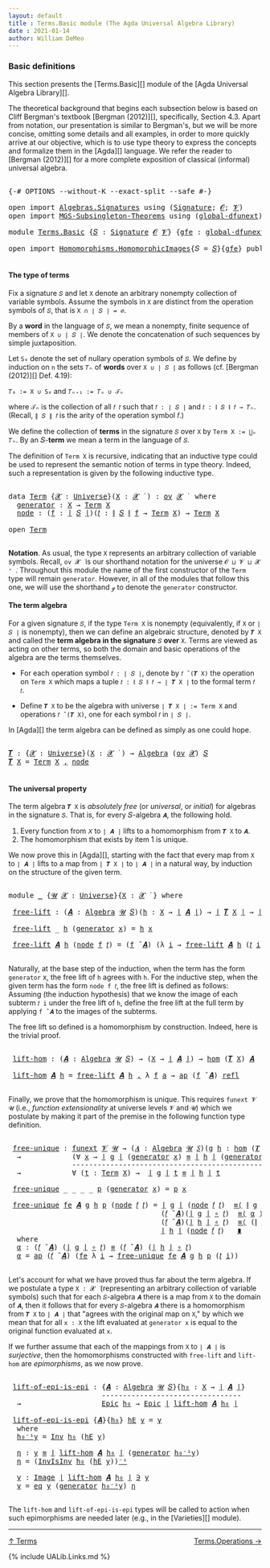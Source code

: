 ```yaml
---
layout: default
title : Terms.Basic module (The Agda Universal Algebra Library)
date : 2021-01-14
author: William DeMeo
---
```


### <a id="basic-definitions">Basic definitions</a>

This section presents the [Terms.Basic][] module of the [Agda Universal Algebra Library][].

The theoretical background that begins each subsection below is based on Cliff Bergman's textbook [Bergman (2012)][], specifically, Section 4.3.  Apart from notation, our presentation is similar to Bergman's, but we will be more concise, omitting some details and all examples, in order to more quickly arrive at our objective, which is to use type theory to express the concepts and formalize them in the [Agda][] language.  We refer the reader to [Bergman (2012)][] for a more complete exposition of classical (informal) universal algebra.

<pre class="Agda">

<a id="833" class="Symbol">{-#</a> <a id="837" class="Keyword">OPTIONS</a> <a id="845" class="Pragma">--without-K</a> <a id="857" class="Pragma">--exact-split</a> <a id="871" class="Pragma">--safe</a> <a id="878" class="Symbol">#-}</a>

<a id="883" class="Keyword">open</a> <a id="888" class="Keyword">import</a> <a id="895" href="Algebras.Signatures.html" class="Module">Algebras.Signatures</a> <a id="915" class="Keyword">using</a> <a id="921" class="Symbol">(</a><a id="922" href="Algebras.Signatures.html#1299" class="Function">Signature</a><a id="931" class="Symbol">;</a> <a id="933" href="Prelude.Preliminaries.html#6920" class="Generalizable">𝓞</a><a id="934" class="Symbol">;</a> <a id="936" href="Universes.html#262" class="Generalizable">𝓥</a><a id="937" class="Symbol">)</a>
<a id="939" class="Keyword">open</a> <a id="944" class="Keyword">import</a> <a id="951" href="MGS-Subsingleton-Theorems.html" class="Module">MGS-Subsingleton-Theorems</a> <a id="977" class="Keyword">using</a> <a id="983" class="Symbol">(</a><a id="984" href="MGS-Subsingleton-Theorems.html#3468" class="Function">global-dfunext</a><a id="998" class="Symbol">)</a>

<a id="1001" class="Keyword">module</a> <a id="1008" href="Terms.Basic.html" class="Module">Terms.Basic</a> <a id="1020" class="Symbol">{</a><a id="1021" href="Terms.Basic.html#1021" class="Bound">𝑆</a> <a id="1023" class="Symbol">:</a> <a id="1025" href="Algebras.Signatures.html#1299" class="Function">Signature</a> <a id="1035" href="Prelude.Preliminaries.html#6920" class="Generalizable">𝓞</a> <a id="1037" href="Universes.html#262" class="Generalizable">𝓥</a><a id="1038" class="Symbol">}</a> <a id="1040" class="Symbol">{</a><a id="1041" href="Terms.Basic.html#1041" class="Bound">gfe</a> <a id="1045" class="Symbol">:</a> <a id="1047" href="MGS-Subsingleton-Theorems.html#3468" class="Function">global-dfunext</a><a id="1061" class="Symbol">}</a> <a id="1063" class="Keyword">where</a>

<a id="1070" class="Keyword">open</a> <a id="1075" class="Keyword">import</a> <a id="1082" href="Homomorphisms.HomomorphicImages.html" class="Module">Homomorphisms.HomomorphicImages</a><a id="1113" class="Symbol">{</a><a id="1114" class="Argument">𝑆</a> <a id="1116" class="Symbol">=</a> <a id="1118" href="Terms.Basic.html#1021" class="Bound">𝑆</a><a id="1119" class="Symbol">}{</a><a id="1121" href="Terms.Basic.html#1041" class="Bound">gfe</a><a id="1124" class="Symbol">}</a> <a id="1126" class="Keyword">public</a>

</pre>

#### <a id="the-type-of-terms">The type of terms</a>

Fix a signature `𝑆` and let `X` denote an arbitrary nonempty collection of variable symbols. Assume the symbols in `X` are distinct from the operation symbols of `𝑆`, that is `X ∩ ∣ 𝑆 ∣ = ∅`.

By a **word** in the language of `𝑆`, we mean a nonempty, finite sequence of members of `X ∪ ∣ 𝑆 ∣`. We denote the concatenation of such sequences by simple juxtaposition.

Let `S₀` denote the set of nullary operation symbols of `𝑆`. We define by induction on `n` the sets `𝑇ₙ` of **words** over `X ∪ ∣ 𝑆 ∣` as follows (cf. [Bergman (2012)][] Def. 4.19):

`𝑇₀ := X ∪ S₀` and `𝑇ₙ₊₁ := 𝑇ₙ ∪ 𝒯ₙ`

where `𝒯ₙ` is the collection of all `𝑓 𝑡` such that `𝑓 : ∣ 𝑆 ∣` and `𝑡 : ∥ 𝑆 ∥ 𝑓 → 𝑇ₙ`. (Recall, `∥ 𝑆 ∥ 𝑓` is the arity of the operation symbol 𝑓.)

We define the collection of **terms** in the signature `𝑆` over `X` by `Term X := ⋃ₙ 𝑇ₙ`. By an 𝑆-**term** we mean a term in the language of `𝑆`.

The definition of `Term X` is recursive, indicating that an inductive type could be used to represent the semantic notion of terms in type theory. Indeed, such a representation is given by the following inductive type.

<pre class="Agda">

<a id="2317" class="Keyword">data</a> <a id="Term"></a><a id="2322" href="Terms.Basic.html#2322" class="Datatype">Term</a> <a id="2327" class="Symbol">{</a><a id="2328" href="Terms.Basic.html#2328" class="Bound">𝓧</a> <a id="2330" class="Symbol">:</a> <a id="2332" href="Agda.Primitive.html#423" class="Function">Universe</a><a id="2340" class="Symbol">}(</a><a id="2342" href="Terms.Basic.html#2342" class="Bound">X</a> <a id="2344" class="Symbol">:</a> <a id="2346" href="Terms.Basic.html#2328" class="Bound">𝓧</a> <a id="2348" href="Universes.html#403" class="Function Operator">̇</a> <a id="2350" class="Symbol">)</a> <a id="2352" class="Symbol">:</a> <a id="2354" href="Algebras.Products.html#1918" class="Function">ov</a> <a id="2357" href="Terms.Basic.html#2328" class="Bound">𝓧</a> <a id="2359" href="Universes.html#403" class="Function Operator">̇</a>  <a id="2362" class="Keyword">where</a>
  <a id="Term.generator"></a><a id="2370" href="Terms.Basic.html#2370" class="InductiveConstructor">generator</a> <a id="2380" class="Symbol">:</a> <a id="2382" href="Terms.Basic.html#2342" class="Bound">X</a> <a id="2384" class="Symbol">→</a> <a id="2386" href="Terms.Basic.html#2322" class="Datatype">Term</a> <a id="2391" href="Terms.Basic.html#2342" class="Bound">X</a>
  <a id="Term.node"></a><a id="2395" href="Terms.Basic.html#2395" class="InductiveConstructor">node</a> <a id="2400" class="Symbol">:</a> <a id="2402" class="Symbol">(</a><a id="2403" href="Terms.Basic.html#2403" class="Bound">f</a> <a id="2405" class="Symbol">:</a> <a id="2407" href="Prelude.Preliminaries.html#14983" class="Function Operator">∣</a> <a id="2409" href="Terms.Basic.html#1021" class="Bound">𝑆</a> <a id="2411" href="Prelude.Preliminaries.html#14983" class="Function Operator">∣</a><a id="2412" class="Symbol">)(</a><a id="2414" href="Terms.Basic.html#2414" class="Bound">𝑡</a> <a id="2416" class="Symbol">:</a> <a id="2418" href="Prelude.Preliminaries.html#15061" class="Function Operator">∥</a> <a id="2420" href="Terms.Basic.html#1021" class="Bound">𝑆</a> <a id="2422" href="Prelude.Preliminaries.html#15061" class="Function Operator">∥</a> <a id="2424" href="Terms.Basic.html#2403" class="Bound">f</a> <a id="2426" class="Symbol">→</a> <a id="2428" href="Terms.Basic.html#2322" class="Datatype">Term</a> <a id="2433" href="Terms.Basic.html#2342" class="Bound">X</a><a id="2434" class="Symbol">)</a> <a id="2436" class="Symbol">→</a> <a id="2438" href="Terms.Basic.html#2322" class="Datatype">Term</a> <a id="2443" href="Terms.Basic.html#2342" class="Bound">X</a>

<a id="2446" class="Keyword">open</a> <a id="2451" href="Terms.Basic.html#2322" class="Module">Term</a>

</pre>

**Notation**. As usual, the type `X` represents an arbitrary collection of variable symbols. Recall, `ov 𝓧 ̇` is our shorthand notation for the universe `𝓞 ⊔ 𝓥 ⊔ 𝓧 ⁺ ̇`.  Throughout this module the name of the first constructor of the `Term` type will remain `generator`. However, in all of the modules that follow this one, we will use the shorthand `ℊ` to denote the `generator` constructor.



#### <a id="the-term-algebra">The term algebra</a>

For a given signature `𝑆`, if the type `Term X` is nonempty (equivalently, if `X` or `∣ 𝑆 ∣` is nonempty), then we can define an algebraic structure, denoted by `𝑻 X` and called the **term algebra in the signature** `𝑆` **over** `X`.  Terms are viewed as acting on other terms, so both the domain and basic operations of the algebra are the terms themselves.

* For each operation symbol `𝑓 : ∣ 𝑆 ∣`, denote by `𝑓 ̂ (𝑻 X)` the operation on `Term X` which maps a tuple `𝑡 : ∥ 𝑆 ∥ 𝑓 → ∣ 𝑻 X ∣` to the formal term `𝑓 𝑡`.

* Define `𝑻 X` to be the algebra with universe `∣ 𝑻 X ∣ := Term X` and operations `𝑓 ̂ (𝑻 X)`, one for each symbol `𝑓` in `∣ 𝑆 ∣`.

In [Agda][] the term algebra can be defined as simply as one could hope.

<pre class="Agda">

<a id="𝑻"></a><a id="3657" href="Terms.Basic.html#3657" class="Function">𝑻</a> <a id="3659" class="Symbol">:</a> <a id="3661" class="Symbol">{</a><a id="3662" href="Terms.Basic.html#3662" class="Bound">𝓧</a> <a id="3664" class="Symbol">:</a> <a id="3666" href="Agda.Primitive.html#423" class="Function">Universe</a><a id="3674" class="Symbol">}(</a><a id="3676" href="Terms.Basic.html#3676" class="Bound">X</a> <a id="3678" class="Symbol">:</a> <a id="3680" href="Terms.Basic.html#3662" class="Bound">𝓧</a> <a id="3682" href="Universes.html#403" class="Function Operator">̇</a> <a id="3684" class="Symbol">)</a> <a id="3686" class="Symbol">→</a> <a id="3688" href="Algebras.Algebras.html#694" class="Function">Algebra</a> <a id="3696" class="Symbol">(</a><a id="3697" href="Algebras.Products.html#1918" class="Function">ov</a> <a id="3700" href="Terms.Basic.html#3662" class="Bound">𝓧</a><a id="3701" class="Symbol">)</a> <a id="3703" href="Terms.Basic.html#1021" class="Bound">𝑆</a>
<a id="3705" href="Terms.Basic.html#3657" class="Function">𝑻</a> <a id="3707" href="Terms.Basic.html#3707" class="Bound">X</a> <a id="3709" class="Symbol">=</a> <a id="3711" href="Terms.Basic.html#2322" class="Datatype">Term</a> <a id="3716" href="Terms.Basic.html#3707" class="Bound">X</a> <a id="3718" href="Prelude.Preliminaries.html#15978" class="InductiveConstructor Operator">,</a> <a id="3720" href="Terms.Basic.html#2395" class="InductiveConstructor">node</a>

</pre>



#### <a id="the-universal-property">The universal property</a>

The term algebra `𝑻 X` is *absolutely free* (or *universal*, or *initial*) for algebras in the signature `𝑆`. That is, for every 𝑆-algebra `𝑨`, the following hold.

1. Every function from `𝑋` to `∣ 𝑨 ∣` lifts to a homomorphism from `𝑻 X` to `𝑨`.
2. The homomorphism that exists by item 1 is unique.

We now prove this in [Agda][], starting with the fact that every map from `X` to `∣ 𝑨 ∣` lifts to a map from `∣ 𝑻 X ∣` to `∣ 𝑨 ∣` in a natural way, by induction on the structure of the given term.

<pre class="Agda">

<a id="4316" class="Keyword">module</a> <a id="4323" href="Terms.Basic.html#4323" class="Module">_</a> <a id="4325" class="Symbol">{</a><a id="4326" href="Terms.Basic.html#4326" class="Bound">𝓤</a> <a id="4328" href="Terms.Basic.html#4328" class="Bound">𝓧</a> <a id="4330" class="Symbol">:</a> <a id="4332" href="Agda.Primitive.html#423" class="Function">Universe</a><a id="4340" class="Symbol">}{</a><a id="4342" href="Terms.Basic.html#4342" class="Bound">X</a> <a id="4344" class="Symbol">:</a> <a id="4346" href="Terms.Basic.html#4328" class="Bound">𝓧</a> <a id="4348" href="Universes.html#403" class="Function Operator">̇</a> <a id="4350" class="Symbol">}</a> <a id="4352" class="Keyword">where</a>

 <a id="4360" href="Terms.Basic.html#4360" class="Function">free-lift</a> <a id="4370" class="Symbol">:</a> <a id="4372" class="Symbol">(</a><a id="4373" href="Terms.Basic.html#4373" class="Bound">𝑨</a> <a id="4375" class="Symbol">:</a> <a id="4377" href="Algebras.Algebras.html#694" class="Function">Algebra</a> <a id="4385" href="Terms.Basic.html#4326" class="Bound">𝓤</a> <a id="4387" href="Terms.Basic.html#1021" class="Bound">𝑆</a><a id="4388" class="Symbol">)(</a><a id="4390" href="Terms.Basic.html#4390" class="Bound">h</a> <a id="4392" class="Symbol">:</a> <a id="4394" href="Terms.Basic.html#4342" class="Bound">X</a> <a id="4396" class="Symbol">→</a> <a id="4398" href="Prelude.Preliminaries.html#14983" class="Function Operator">∣</a> <a id="4400" href="Terms.Basic.html#4373" class="Bound">𝑨</a> <a id="4402" href="Prelude.Preliminaries.html#14983" class="Function Operator">∣</a><a id="4403" class="Symbol">)</a> <a id="4405" class="Symbol">→</a> <a id="4407" href="Prelude.Preliminaries.html#14983" class="Function Operator">∣</a> <a id="4409" href="Terms.Basic.html#3657" class="Function">𝑻</a> <a id="4411" href="Terms.Basic.html#4342" class="Bound">X</a> <a id="4413" href="Prelude.Preliminaries.html#14983" class="Function Operator">∣</a> <a id="4415" class="Symbol">→</a> <a id="4417" href="Prelude.Preliminaries.html#14983" class="Function Operator">∣</a> <a id="4419" href="Terms.Basic.html#4373" class="Bound">𝑨</a> <a id="4421" href="Prelude.Preliminaries.html#14983" class="Function Operator">∣</a>

 <a id="4425" href="Terms.Basic.html#4360" class="Function">free-lift</a> <a id="4435" class="Symbol">_</a> <a id="4437" href="Terms.Basic.html#4437" class="Bound">h</a> <a id="4439" class="Symbol">(</a><a id="4440" href="Terms.Basic.html#2370" class="InductiveConstructor">generator</a> <a id="4450" href="Terms.Basic.html#4450" class="Bound">x</a><a id="4451" class="Symbol">)</a> <a id="4453" class="Symbol">=</a> <a id="4455" href="Terms.Basic.html#4437" class="Bound">h</a> <a id="4457" href="Terms.Basic.html#4450" class="Bound">x</a>

 <a id="4461" href="Terms.Basic.html#4360" class="Function">free-lift</a> <a id="4471" href="Terms.Basic.html#4471" class="Bound">𝑨</a> <a id="4473" href="Terms.Basic.html#4473" class="Bound">h</a> <a id="4475" class="Symbol">(</a><a id="4476" href="Terms.Basic.html#2395" class="InductiveConstructor">node</a> <a id="4481" href="Terms.Basic.html#4481" class="Bound">f</a> <a id="4483" href="Terms.Basic.html#4483" class="Bound">𝑡</a><a id="4484" class="Symbol">)</a> <a id="4486" class="Symbol">=</a> <a id="4488" class="Symbol">(</a><a id="4489" href="Terms.Basic.html#4481" class="Bound">f</a> <a id="4491" href="Algebras.Algebras.html#2991" class="Function Operator">̂</a> <a id="4493" href="Terms.Basic.html#4471" class="Bound">𝑨</a><a id="4494" class="Symbol">)</a> <a id="4496" class="Symbol">(λ</a> <a id="4499" href="Terms.Basic.html#4499" class="Bound">i</a> <a id="4501" class="Symbol">→</a> <a id="4503" href="Terms.Basic.html#4360" class="Function">free-lift</a> <a id="4513" href="Terms.Basic.html#4471" class="Bound">𝑨</a> <a id="4515" href="Terms.Basic.html#4473" class="Bound">h</a> <a id="4517" class="Symbol">(</a><a id="4518" href="Terms.Basic.html#4483" class="Bound">𝑡</a> <a id="4520" href="Terms.Basic.html#4499" class="Bound">i</a><a id="4521" class="Symbol">))</a>

</pre>

Naturally, at the base step of the induction, when the term has the form `generator`
x, the free lift of `h` agrees with `h`.  For the inductive step, when the
given term has the form `node f 𝑡`, the free lift is defined as
follows: Assuming (the induction hypothesis) that we know the image of each
subterm `𝑡 i` under the free lift of `h`, define the free lift at the
full term by applying `f ̂ 𝑨` to the images of the subterms.

The free lift so defined is a homomorphism by construction. Indeed, here is the trivial proof.

<pre class="Agda">

 <a id="5080" href="Terms.Basic.html#5080" class="Function">lift-hom</a> <a id="5089" class="Symbol">:</a> <a id="5091" class="Symbol">(</a><a id="5092" href="Terms.Basic.html#5092" class="Bound">𝑨</a> <a id="5094" class="Symbol">:</a> <a id="5096" href="Algebras.Algebras.html#694" class="Function">Algebra</a> <a id="5104" href="Terms.Basic.html#4326" class="Bound">𝓤</a> <a id="5106" href="Terms.Basic.html#1021" class="Bound">𝑆</a><a id="5107" class="Symbol">)</a> <a id="5109" class="Symbol">→</a> <a id="5111" class="Symbol">(</a><a id="5112" href="Terms.Basic.html#4342" class="Bound">X</a> <a id="5114" class="Symbol">→</a> <a id="5116" href="Prelude.Preliminaries.html#14983" class="Function Operator">∣</a> <a id="5118" href="Terms.Basic.html#5092" class="Bound">𝑨</a> <a id="5120" href="Prelude.Preliminaries.html#14983" class="Function Operator">∣</a><a id="5121" class="Symbol">)</a> <a id="5123" class="Symbol">→</a> <a id="5125" href="Homomorphisms.Basic.html#2274" class="Function">hom</a> <a id="5129" class="Symbol">(</a><a id="5130" href="Terms.Basic.html#3657" class="Function">𝑻</a> <a id="5132" href="Terms.Basic.html#4342" class="Bound">X</a><a id="5133" class="Symbol">)</a> <a id="5135" href="Terms.Basic.html#5092" class="Bound">𝑨</a>

 <a id="5139" href="Terms.Basic.html#5080" class="Function">lift-hom</a> <a id="5148" href="Terms.Basic.html#5148" class="Bound">𝑨</a> <a id="5150" href="Terms.Basic.html#5150" class="Bound">h</a> <a id="5152" class="Symbol">=</a> <a id="5154" href="Terms.Basic.html#4360" class="Function">free-lift</a> <a id="5164" href="Terms.Basic.html#5148" class="Bound">𝑨</a> <a id="5166" href="Terms.Basic.html#5150" class="Bound">h</a> <a id="5168" href="Prelude.Preliminaries.html#15978" class="InductiveConstructor Operator">,</a> <a id="5170" class="Symbol">λ</a> <a id="5172" href="Terms.Basic.html#5172" class="Bound">f</a> <a id="5174" href="Terms.Basic.html#5174" class="Bound">a</a> <a id="5176" class="Symbol">→</a> <a id="5178" href="MGS-MLTT.html#6613" class="Function">ap</a> <a id="5181" class="Symbol">(</a><a id="5182" href="Terms.Basic.html#5172" class="Bound">f</a> <a id="5184" href="Algebras.Algebras.html#2991" class="Function Operator">̂</a> <a id="5186" href="Terms.Basic.html#5148" class="Bound">𝑨</a><a id="5187" class="Symbol">)</a> <a id="5189" href="Identity-Type.html#162" class="InductiveConstructor">refl</a>

</pre>

Finally, we prove that the homomorphism is unique.  This requires `funext 𝓥 𝓤` (i.e., *function extensionality* at universe levels `𝓥` and `𝓤`) which we postulate by making it part of the premise in the following function type definition.

<pre class="Agda">

 <a id="5462" href="Terms.Basic.html#5462" class="Function">free-unique</a> <a id="5474" class="Symbol">:</a> <a id="5476" href="MGS-FunExt-from-Univalence.html#393" class="Function">funext</a> <a id="5483" href="Terms.Basic.html#1037" class="Bound">𝓥</a> <a id="5485" href="Terms.Basic.html#4326" class="Bound">𝓤</a> <a id="5487" class="Symbol">→</a> <a id="5489" class="Symbol">(</a><a id="5490" href="Terms.Basic.html#5490" class="Bound">𝑨</a> <a id="5492" class="Symbol">:</a> <a id="5494" href="Algebras.Algebras.html#694" class="Function">Algebra</a> <a id="5502" href="Terms.Basic.html#4326" class="Bound">𝓤</a> <a id="5504" href="Terms.Basic.html#1021" class="Bound">𝑆</a><a id="5505" class="Symbol">)(</a><a id="5507" href="Terms.Basic.html#5507" class="Bound">g</a> <a id="5509" href="Terms.Basic.html#5509" class="Bound">h</a> <a id="5511" class="Symbol">:</a> <a id="5513" href="Homomorphisms.Basic.html#2274" class="Function">hom</a> <a id="5517" class="Symbol">(</a><a id="5518" href="Terms.Basic.html#3657" class="Function">𝑻</a> <a id="5520" href="Terms.Basic.html#4342" class="Bound">X</a><a id="5521" class="Symbol">)</a> <a id="5523" href="Terms.Basic.html#5490" class="Bound">𝑨</a><a id="5524" class="Symbol">)</a>
  <a id="5528" class="Symbol">→</a>            <a id="5541" class="Symbol">(∀</a> <a id="5544" href="Terms.Basic.html#5544" class="Bound">x</a> <a id="5546" class="Symbol">→</a> <a id="5548" href="Prelude.Preliminaries.html#14983" class="Function Operator">∣</a> <a id="5550" href="Terms.Basic.html#5507" class="Bound">g</a> <a id="5552" href="Prelude.Preliminaries.html#14983" class="Function Operator">∣</a> <a id="5554" class="Symbol">(</a><a id="5555" href="Terms.Basic.html#2370" class="InductiveConstructor">generator</a> <a id="5565" href="Terms.Basic.html#5544" class="Bound">x</a><a id="5566" class="Symbol">)</a> <a id="5568" href="Prelude.Equality.html#1231" class="Datatype Operator">≡</a> <a id="5570" href="Prelude.Preliminaries.html#14983" class="Function Operator">∣</a> <a id="5572" href="Terms.Basic.html#5509" class="Bound">h</a> <a id="5574" href="Prelude.Preliminaries.html#14983" class="Function Operator">∣</a> <a id="5576" class="Symbol">(</a><a id="5577" href="Terms.Basic.html#2370" class="InductiveConstructor">generator</a> <a id="5587" href="Terms.Basic.html#5544" class="Bound">x</a><a id="5588" class="Symbol">))</a>
               <a id="5606" class="Comment">----------------------------------------------------</a>
  <a id="5661" class="Symbol">→</a>            <a id="5674" class="Symbol">∀</a> <a id="5676" class="Symbol">(</a><a id="5677" href="Terms.Basic.html#5677" class="Bound">t</a> <a id="5679" class="Symbol">:</a> <a id="5681" href="Terms.Basic.html#2322" class="Datatype">Term</a> <a id="5686" href="Terms.Basic.html#4342" class="Bound">X</a><a id="5687" class="Symbol">)</a> <a id="5689" class="Symbol">→</a>  <a id="5692" href="Prelude.Preliminaries.html#14983" class="Function Operator">∣</a> <a id="5694" href="Terms.Basic.html#5507" class="Bound">g</a> <a id="5696" href="Prelude.Preliminaries.html#14983" class="Function Operator">∣</a> <a id="5698" href="Terms.Basic.html#5677" class="Bound">t</a> <a id="5700" href="Prelude.Equality.html#1231" class="Datatype Operator">≡</a> <a id="5702" href="Prelude.Preliminaries.html#14983" class="Function Operator">∣</a> <a id="5704" href="Terms.Basic.html#5509" class="Bound">h</a> <a id="5706" href="Prelude.Preliminaries.html#14983" class="Function Operator">∣</a> <a id="5708" href="Terms.Basic.html#5677" class="Bound">t</a>

 <a id="5712" href="Terms.Basic.html#5462" class="Function">free-unique</a> <a id="5724" class="Symbol">_</a> <a id="5726" class="Symbol">_</a> <a id="5728" class="Symbol">_</a> <a id="5730" class="Symbol">_</a> <a id="5732" href="Terms.Basic.html#5732" class="Bound">p</a> <a id="5734" class="Symbol">(</a><a id="5735" href="Terms.Basic.html#2370" class="InductiveConstructor">generator</a> <a id="5745" href="Terms.Basic.html#5745" class="Bound">x</a><a id="5746" class="Symbol">)</a> <a id="5748" class="Symbol">=</a> <a id="5750" href="Terms.Basic.html#5732" class="Bound">p</a> <a id="5752" href="Terms.Basic.html#5745" class="Bound">x</a>

 <a id="5756" href="Terms.Basic.html#5462" class="Function">free-unique</a> <a id="5768" href="Terms.Basic.html#5768" class="Bound">fe</a> <a id="5771" href="Terms.Basic.html#5771" class="Bound">𝑨</a> <a id="5773" href="Terms.Basic.html#5773" class="Bound">g</a> <a id="5775" href="Terms.Basic.html#5775" class="Bound">h</a> <a id="5777" href="Terms.Basic.html#5777" class="Bound">p</a> <a id="5779" class="Symbol">(</a><a id="5780" href="Terms.Basic.html#2395" class="InductiveConstructor">node</a> <a id="5785" href="Terms.Basic.html#5785" class="Bound">𝑓</a> <a id="5787" href="Terms.Basic.html#5787" class="Bound">𝑡</a><a id="5788" class="Symbol">)</a> <a id="5790" class="Symbol">=</a> <a id="5792" href="Prelude.Preliminaries.html#14983" class="Function Operator">∣</a> <a id="5794" href="Terms.Basic.html#5773" class="Bound">g</a> <a id="5796" href="Prelude.Preliminaries.html#14983" class="Function Operator">∣</a> <a id="5798" class="Symbol">(</a><a id="5799" href="Terms.Basic.html#2395" class="InductiveConstructor">node</a> <a id="5804" href="Terms.Basic.html#5785" class="Bound">𝑓</a> <a id="5806" href="Terms.Basic.html#5787" class="Bound">𝑡</a><a id="5807" class="Symbol">)</a>  <a id="5810" href="MGS-MLTT.html#5997" class="Function Operator">≡⟨</a> <a id="5813" href="Prelude.Preliminaries.html#15061" class="Function Operator">∥</a> <a id="5815" href="Terms.Basic.html#5773" class="Bound">g</a> <a id="5817" href="Prelude.Preliminaries.html#15061" class="Function Operator">∥</a> <a id="5819" href="Terms.Basic.html#5785" class="Bound">𝑓</a> <a id="5821" href="Terms.Basic.html#5787" class="Bound">𝑡</a> <a id="5823" href="MGS-MLTT.html#5997" class="Function Operator">⟩</a>
                                    <a id="5861" class="Symbol">(</a><a id="5862" href="Terms.Basic.html#5785" class="Bound">𝑓</a> <a id="5864" href="Algebras.Algebras.html#2991" class="Function Operator">̂</a> <a id="5866" href="Terms.Basic.html#5771" class="Bound">𝑨</a><a id="5867" class="Symbol">)(</a><a id="5869" href="Prelude.Preliminaries.html#14983" class="Function Operator">∣</a> <a id="5871" href="Terms.Basic.html#5773" class="Bound">g</a> <a id="5873" href="Prelude.Preliminaries.html#14983" class="Function Operator">∣</a> <a id="5875" href="MGS-MLTT.html#3813" class="Function Operator">∘</a> <a id="5877" href="Terms.Basic.html#5787" class="Bound">𝑡</a><a id="5878" class="Symbol">)</a>  <a id="5881" href="MGS-MLTT.html#5997" class="Function Operator">≡⟨</a> <a id="5884" href="Terms.Basic.html#6030" class="Function">α</a> <a id="5886" href="MGS-MLTT.html#5997" class="Function Operator">⟩</a>
                                    <a id="5924" class="Symbol">(</a><a id="5925" href="Terms.Basic.html#5785" class="Bound">𝑓</a> <a id="5927" href="Algebras.Algebras.html#2991" class="Function Operator">̂</a> <a id="5929" href="Terms.Basic.html#5771" class="Bound">𝑨</a><a id="5930" class="Symbol">)(</a><a id="5932" href="Prelude.Preliminaries.html#14983" class="Function Operator">∣</a> <a id="5934" href="Terms.Basic.html#5775" class="Bound">h</a> <a id="5936" href="Prelude.Preliminaries.html#14983" class="Function Operator">∣</a> <a id="5938" href="MGS-MLTT.html#3813" class="Function Operator">∘</a> <a id="5940" href="Terms.Basic.html#5787" class="Bound">𝑡</a><a id="5941" class="Symbol">)</a>  <a id="5944" href="MGS-MLTT.html#5997" class="Function Operator">≡⟨</a> <a id="5947" class="Symbol">(</a><a id="5948" href="Prelude.Preliminaries.html#15061" class="Function Operator">∥</a> <a id="5950" href="Terms.Basic.html#5775" class="Bound">h</a> <a id="5952" href="Prelude.Preliminaries.html#15061" class="Function Operator">∥</a> <a id="5954" href="Terms.Basic.html#5785" class="Bound">𝑓</a> <a id="5956" href="Terms.Basic.html#5787" class="Bound">𝑡</a><a id="5957" class="Symbol">)</a><a id="5958" href="MGS-MLTT.html#6125" class="Function Operator">⁻¹</a> <a id="5961" href="MGS-MLTT.html#5997" class="Function Operator">⟩</a>
                                    <a id="5999" href="Prelude.Preliminaries.html#14983" class="Function Operator">∣</a> <a id="6001" href="Terms.Basic.html#5775" class="Bound">h</a> <a id="6003" href="Prelude.Preliminaries.html#14983" class="Function Operator">∣</a> <a id="6005" class="Symbol">(</a><a id="6006" href="Terms.Basic.html#2395" class="InductiveConstructor">node</a> <a id="6011" href="Terms.Basic.html#5785" class="Bound">𝑓</a> <a id="6013" href="Terms.Basic.html#5787" class="Bound">𝑡</a><a id="6014" class="Symbol">)</a>   <a id="6018" href="MGS-MLTT.html#6079" class="Function Operator">∎</a>
  <a id="6022" class="Keyword">where</a>
  <a id="6030" href="Terms.Basic.html#6030" class="Function">α</a> <a id="6032" class="Symbol">:</a> <a id="6034" class="Symbol">(</a><a id="6035" href="Terms.Basic.html#5785" class="Bound">𝑓</a> <a id="6037" href="Algebras.Algebras.html#2991" class="Function Operator">̂</a> <a id="6039" href="Terms.Basic.html#5771" class="Bound">𝑨</a><a id="6040" class="Symbol">)</a> <a id="6042" class="Symbol">(</a><a id="6043" href="Prelude.Preliminaries.html#14983" class="Function Operator">∣</a> <a id="6045" href="Terms.Basic.html#5773" class="Bound">g</a> <a id="6047" href="Prelude.Preliminaries.html#14983" class="Function Operator">∣</a> <a id="6049" href="MGS-MLTT.html#3813" class="Function Operator">∘</a> <a id="6051" href="Terms.Basic.html#5787" class="Bound">𝑡</a><a id="6052" class="Symbol">)</a> <a id="6054" href="Prelude.Equality.html#1231" class="Datatype Operator">≡</a> <a id="6056" class="Symbol">(</a><a id="6057" href="Terms.Basic.html#5785" class="Bound">𝑓</a> <a id="6059" href="Algebras.Algebras.html#2991" class="Function Operator">̂</a> <a id="6061" href="Terms.Basic.html#5771" class="Bound">𝑨</a><a id="6062" class="Symbol">)</a> <a id="6064" class="Symbol">(</a><a id="6065" href="Prelude.Preliminaries.html#14983" class="Function Operator">∣</a> <a id="6067" href="Terms.Basic.html#5775" class="Bound">h</a> <a id="6069" href="Prelude.Preliminaries.html#14983" class="Function Operator">∣</a> <a id="6071" href="MGS-MLTT.html#3813" class="Function Operator">∘</a> <a id="6073" href="Terms.Basic.html#5787" class="Bound">𝑡</a><a id="6074" class="Symbol">)</a>
  <a id="6078" href="Terms.Basic.html#6030" class="Function">α</a> <a id="6080" class="Symbol">=</a> <a id="6082" href="MGS-MLTT.html#6613" class="Function">ap</a> <a id="6085" class="Symbol">(</a><a id="6086" href="Terms.Basic.html#5785" class="Bound">𝑓</a> <a id="6088" href="Algebras.Algebras.html#2991" class="Function Operator">̂</a> <a id="6090" href="Terms.Basic.html#5771" class="Bound">𝑨</a><a id="6091" class="Symbol">)</a> <a id="6093" class="Symbol">(</a><a id="6094" href="Terms.Basic.html#5768" class="Bound">fe</a> <a id="6097" class="Symbol">λ</a> <a id="6099" href="Terms.Basic.html#6099" class="Bound">i</a> <a id="6101" class="Symbol">→</a> <a id="6103" href="Terms.Basic.html#5462" class="Function">free-unique</a> <a id="6115" href="Terms.Basic.html#5768" class="Bound">fe</a> <a id="6118" href="Terms.Basic.html#5771" class="Bound">𝑨</a> <a id="6120" href="Terms.Basic.html#5773" class="Bound">g</a> <a id="6122" href="Terms.Basic.html#5775" class="Bound">h</a> <a id="6124" href="Terms.Basic.html#5777" class="Bound">p</a> <a id="6126" class="Symbol">(</a><a id="6127" href="Terms.Basic.html#5787" class="Bound">𝑡</a> <a id="6129" href="Terms.Basic.html#6099" class="Bound">i</a><a id="6130" class="Symbol">))</a>

</pre>

Let's account for what we have proved thus far about the term algebra.  If we postulate a type `X : 𝓧 ̇` (representing an arbitrary collection of variable symbols) such that for each `𝑆`-algebra `𝑨` there is a map from `X` to the domain of `𝑨`, then it follows that for every `𝑆`-algebra `𝑨` there is a homomorphism from `𝑻 X` to `∣ 𝑨 ∣` that "agrees with the original map on `X`," by which we mean that for all `x : X` the lift evaluated at `generator x` is equal to the original function evaluated at `x`.

If we further assume that each of the mappings from `X` to `∣ 𝑨 ∣` is *surjective*, then the homomorphisms constructed with `free-lift` and `lift-hom` are *epimorphisms*, as we now prove.

<pre class="Agda">

 <a id="6859" href="Terms.Basic.html#6859" class="Function">lift-of-epi-is-epi</a> <a id="6878" class="Symbol">:</a> <a id="6880" class="Symbol">{</a><a id="6881" href="Terms.Basic.html#6881" class="Bound">𝑨</a> <a id="6883" class="Symbol">:</a> <a id="6885" href="Algebras.Algebras.html#694" class="Function">Algebra</a> <a id="6893" href="Terms.Basic.html#4326" class="Bound">𝓤</a> <a id="6895" href="Terms.Basic.html#1021" class="Bound">𝑆</a><a id="6896" class="Symbol">}{</a><a id="6898" href="Terms.Basic.html#6898" class="Bound">h₀</a> <a id="6901" class="Symbol">:</a> <a id="6903" href="Terms.Basic.html#4342" class="Bound">X</a> <a id="6905" class="Symbol">→</a> <a id="6907" href="Prelude.Preliminaries.html#14983" class="Function Operator">∣</a> <a id="6909" href="Terms.Basic.html#6881" class="Bound">𝑨</a> <a id="6911" href="Prelude.Preliminaries.html#14983" class="Function Operator">∣</a><a id="6912" class="Symbol">}</a>
                      <a id="6936" class="Comment">---------------------------------</a>
  <a id="6972" class="Symbol">→</a>                   <a id="6992" href="Prelude.Inverses.html#2495" class="Function">Epic</a> <a id="6997" href="Terms.Basic.html#6898" class="Bound">h₀</a> <a id="7000" class="Symbol">→</a> <a id="7002" href="Prelude.Inverses.html#2495" class="Function">Epic</a> <a id="7007" href="Prelude.Preliminaries.html#14983" class="Function Operator">∣</a> <a id="7009" href="Terms.Basic.html#5080" class="Function">lift-hom</a> <a id="7018" href="Terms.Basic.html#6881" class="Bound">𝑨</a> <a id="7020" href="Terms.Basic.html#6898" class="Bound">h₀</a> <a id="7023" href="Prelude.Preliminaries.html#14983" class="Function Operator">∣</a>

 <a id="7027" href="Terms.Basic.html#6859" class="Function">lift-of-epi-is-epi</a> <a id="7046" class="Symbol">{</a><a id="7047" href="Terms.Basic.html#7047" class="Bound">𝑨</a><a id="7048" class="Symbol">}{</a><a id="7050" href="Terms.Basic.html#7050" class="Bound">h₀</a><a id="7052" class="Symbol">}</a> <a id="7054" href="Terms.Basic.html#7054" class="Bound">hE</a> <a id="7057" href="Terms.Basic.html#7057" class="Bound">y</a> <a id="7059" class="Symbol">=</a> <a id="7061" href="Terms.Basic.html#7174" class="Function">γ</a>
  <a id="7065" class="Keyword">where</a>
  <a id="7073" href="Terms.Basic.html#7073" class="Function">h₀⁻¹y</a> <a id="7079" class="Symbol">=</a> <a id="7081" href="Prelude.Inverses.html#1902" class="Function">Inv</a> <a id="7085" href="Terms.Basic.html#7050" class="Bound">h₀</a> <a id="7088" class="Symbol">(</a><a id="7089" href="Terms.Basic.html#7054" class="Bound">hE</a> <a id="7092" href="Terms.Basic.html#7057" class="Bound">y</a><a id="7093" class="Symbol">)</a>

  <a id="7098" href="Terms.Basic.html#7098" class="Function">η</a> <a id="7100" class="Symbol">:</a> <a id="7102" href="Terms.Basic.html#7057" class="Bound">y</a> <a id="7104" href="Prelude.Equality.html#1231" class="Datatype Operator">≡</a> <a id="7106" href="Prelude.Preliminaries.html#14983" class="Function Operator">∣</a> <a id="7108" href="Terms.Basic.html#5080" class="Function">lift-hom</a> <a id="7117" href="Terms.Basic.html#7047" class="Bound">𝑨</a> <a id="7119" href="Terms.Basic.html#7050" class="Bound">h₀</a> <a id="7122" href="Prelude.Preliminaries.html#14983" class="Function Operator">∣</a> <a id="7124" class="Symbol">(</a><a id="7125" href="Terms.Basic.html#2370" class="InductiveConstructor">generator</a> <a id="7135" href="Terms.Basic.html#7073" class="Function">h₀⁻¹y</a><a id="7140" class="Symbol">)</a>
  <a id="7144" href="Terms.Basic.html#7098" class="Function">η</a> <a id="7146" class="Symbol">=</a> <a id="7148" class="Symbol">(</a><a id="7149" href="Prelude.Inverses.html#2114" class="Function">InvIsInv</a> <a id="7158" href="Terms.Basic.html#7050" class="Bound">h₀</a> <a id="7161" class="Symbol">(</a><a id="7162" href="Terms.Basic.html#7054" class="Bound">hE</a> <a id="7165" href="Terms.Basic.html#7057" class="Bound">y</a><a id="7166" class="Symbol">))</a><a id="7168" href="MGS-MLTT.html#6125" class="Function Operator">⁻¹</a>

  <a id="7174" href="Terms.Basic.html#7174" class="Function">γ</a> <a id="7176" class="Symbol">:</a> <a id="7178" href="Prelude.Inverses.html#694" class="Datatype Operator">Image</a> <a id="7184" href="Prelude.Preliminaries.html#14983" class="Function Operator">∣</a> <a id="7186" href="Terms.Basic.html#5080" class="Function">lift-hom</a> <a id="7195" href="Terms.Basic.html#7047" class="Bound">𝑨</a> <a id="7197" href="Terms.Basic.html#7050" class="Bound">h₀</a> <a id="7200" href="Prelude.Preliminaries.html#14983" class="Function Operator">∣</a> <a id="7202" href="Prelude.Inverses.html#694" class="Datatype Operator">∋</a> <a id="7204" href="Terms.Basic.html#7057" class="Bound">y</a>
  <a id="7208" href="Terms.Basic.html#7174" class="Function">γ</a> <a id="7210" class="Symbol">=</a> <a id="7212" href="Prelude.Inverses.html#790" class="InductiveConstructor">eq</a> <a id="7215" href="Terms.Basic.html#7057" class="Bound">y</a> <a id="7217" class="Symbol">(</a><a id="7218" href="Terms.Basic.html#2370" class="InductiveConstructor">generator</a> <a id="7228" href="Terms.Basic.html#7073" class="Function">h₀⁻¹y</a><a id="7233" class="Symbol">)</a> <a id="7235" href="Terms.Basic.html#7098" class="Function">η</a>

</pre>

The `lift-hom` and `lift-of-epi-is-epi` types will be called to action when such epimorphisms are needed later (e.g., in the [Varieties][] module).


--------------------------------------

<p></p>

[↑ Terms](Terms.html)
<span style="float:right;">[Terms.Operations →](Terms.Operations.html)</span>

{% include UALib.Links.md %}
